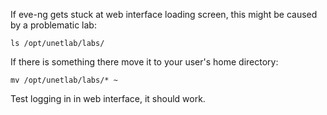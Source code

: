 

If eve-ng gets stuck at web interface loading screen, this might be caused by a problematic lab:

```
ls /opt/unetlab/labs/
```

If there is something there move it to your user's home directory:

```
mv /opt/unetlab/labs/* ~
```

Test logging in in web interface, it should work.
